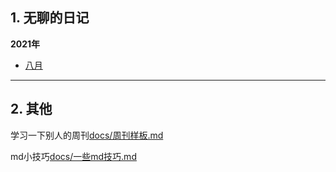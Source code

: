 

## 1. 无聊的日记

**2021年**

- [八月](docs/diary/2021-8)

---

## 2. 其他
学习一下别人的周刊[docs/周刊样板.md](docs/周刊样板.md)

md小技巧[docs/一些md技巧.md](docs/一些md技巧.md)